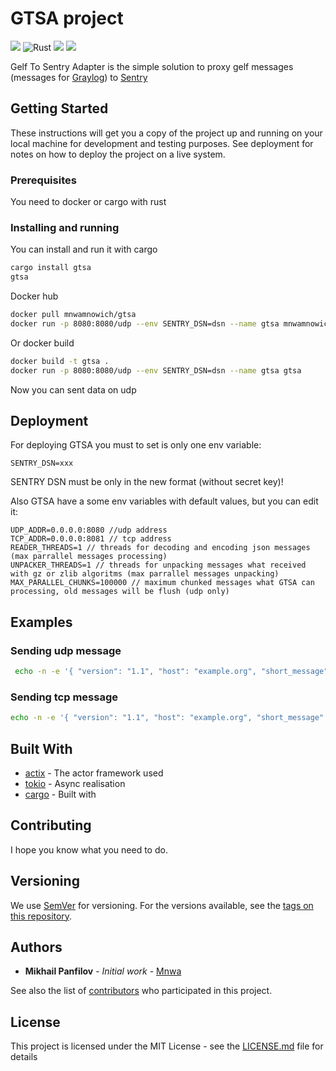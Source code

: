 # GTSA project
[![](https://docs.rs/gtsa/badge.svg)](https://docs.rs/gtsa/)
![Rust](https://github.com/Mnwa/gtsa/workflows/Build/badge.svg?branch=master)
[![](https://img.shields.io/crates/v/gtsa.svg)](https://crates.io/crates/gtsa)
[![](https://img.shields.io/crates/d/gtsa.svg)](https://crates.io/crates/gtsa)

Gelf To Sentry Adapter is the simple solution to proxy gelf messages (messages for [Graylog](https://www.graylog.org/)) to [Sentry](https://sentry.io/)

## Getting Started

These instructions will get you a copy of the project up and running on your local machine for development and testing purposes. See deployment for notes on how to deploy the project on a live system.

### Prerequisites

You need to docker or cargo with rust

### Installing and running

You can install and run it with cargo 

```bash
cargo install gtsa
gtsa
```

Docker hub
```bash
docker pull mnwamnowich/gtsa
docker run -p 8080:8080/udp --env SENTRY_DSN=dsn --name gtsa mnwamnowich/gtsa
```

Or docker build

```bash
docker build -t gtsa .
docker run -p 8080:8080/udp --env SENTRY_DSN=dsn --name gtsa gtsa 
```

Now you can sent data on udp 

## Deployment

For deploying GTSA you must to set is only one env variable:
```env
SENTRY_DSN=xxx
```

SENTRY DSN must be only in the new format (without secret key)!

Also GTSA have a some env variables with default values, but you can edit it:
```env
UDP_ADDR=0.0.0.0:8080 //udp address
TCP_ADDR=0.0.0.0:8081 // tcp address
READER_THREADS=1 // threads for decoding and encoding json messages (max parrallel messages processing)
UNPACKER_THREADS=1 // threads for unpacking messages what received with gz or zlib algoritms (max parrallel messages unpacking)
MAX_PARALLEL_CHUNKS=100000 // maximum chunked messages what GTSA can processing, old messages will be flush (udp only)
```

## Examples

### Sending udp message
```bash
 echo -n -e '{ "version": "1.1", "host": "example.org", "short_message": "A short message", "level": 5, "_some_info": "foo", "timestamp": 1582213226}'"" | nc -w0 -u 0.0.0.0 8080
```

### Sending tcp message
```bash
echo -n -e '{ "version": "1.1", "host": "example.org", "short_message": "A short message", "level": 5, "_some_info": "foo", "timestamp": 1582213226}'"\0" | nc -w0 0.0.0.0 8081
```

## Built With

* [actix](https://github.com/actix/actix) - The actor framework used
* [tokio](https://github.com/tokio-rs/tokio) - Async realisation
* [cargo](https://github.com/rust-lang/cargo) - Built with

## Contributing

I hope you know what you need to do.

## Versioning

We use [SemVer](http://semver.org/) for versioning. For the versions available, see the [tags on this repository](https://github.com/Mnwa/gtsa/tags). 

## Authors

* **Mikhail Panfilov** - *Initial work* - [Mnwa](https://github.com/Mnwa)

See also the list of [contributors](https://github.com/Mnwa/gtsa/contributors) who participated in this project.

## License

This project is licensed under the MIT License - see the [LICENSE.md](LICENSE.md) file for details
